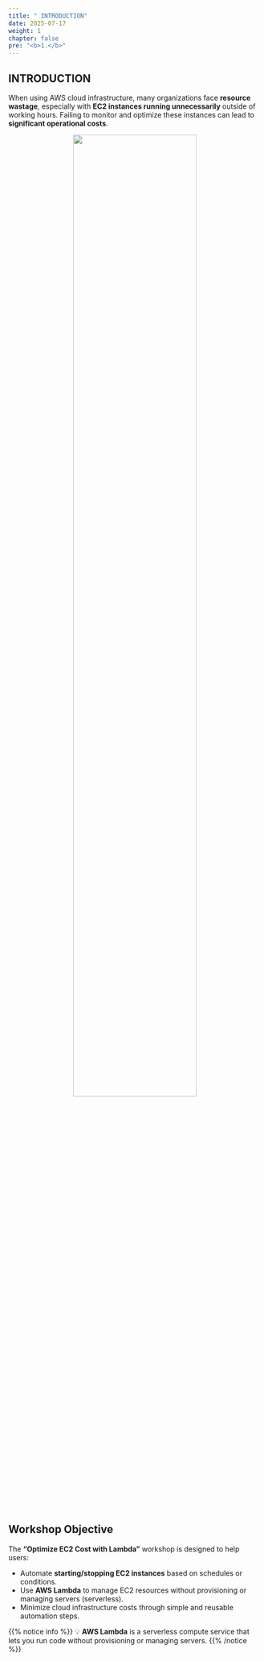 ```yaml
---
title: " INTRODUCTION"
date: 2025-07-17
weight: 1
chapter: false
pre: "<b>1.</b>"
---
```


## INTRODUCTION


When using AWS cloud infrastructure, many organizations face **resource wastage**, especially with **EC2 instances running unnecessarily** outside of working hours. Failing to monitor and optimize these instances can lead to **significant operational costs**.

<p align="center">
  <img src="{{ "/images/1/image1.png" | absURL }}" width="70%">
</p>

## Workshop Objective

The **“Optimize EC2 Cost with Lambda”** workshop is designed to help users:

- Automate **starting/stopping EC2 instances** based on schedules or conditions.
- Use **AWS Lambda** to manage EC2 resources without provisioning or managing servers (serverless).
- Minimize cloud infrastructure costs through simple and reusable automation steps.

{{% notice info %}}
💡 **AWS Lambda** is a serverless compute service that lets you run code without provisioning or managing servers.
{{% /notice %}}
